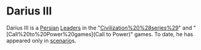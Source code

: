 # Darius III

Darius III is a [Persian](Persian) [Leaders](leader) in the "[Civilization%20%28series%29](Civilization)" and "[Call%20to%20Power%20games](Call to Power)" games. To date, he has appeared only in [scenario](scenario)s.